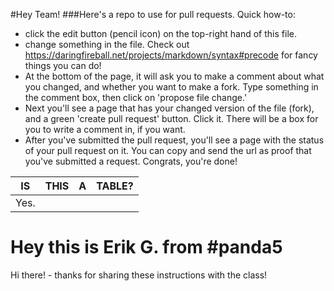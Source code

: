 #Hey Team! 
###Here's a repo to use for pull requests. 
Quick how-to: 
  * click the edit button (pencil icon) on the top-right hand of this file.
  * change something in the file. Check out https://daringfireball.net/projects/markdown/syntax#precode for fancy things you can do!
  * At the bottom of the page, it will ask you to make a comment about what you changed, and whether you want to make a fork. Type     something in the comment box, then click on 'propose file change.' 
  * Next you'll see a page that has your changed version of the file (fork), and a green 'create pull request' button. Click it. There will be a box for you to write a comment in, if you want. 
  * After you've submitted the pull request, you'll see a page with the status of your pull request on it. You can copy and send the url as proof that you've submitted a request. Congrats, you're done! 

| IS | THIS | A   | TABLE? |
|----|:----:|:---:|:------:|
| Yes.                     |   


Hey this is Erik G. from #panda5
====================================

Hi there! - thanks for sharing these instructions with the class!
